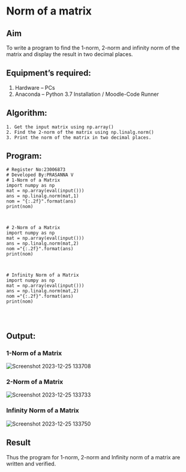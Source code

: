 # Norm of a matrix
## Aim
To write a program to find the 1-norm, 2-norm and infinity norm of the matrix and display the result in two decimal places.
## Equipment’s required:
1.	Hardware – PCs
2.	Anaconda – Python 3.7 Installation / Moodle-Code Runner
## Algorithm:
	1. Get the input matrix using np.array()   
    2. Find the 2-norm of the matrix using np.linalg.norm()
	3. Print the norm of the matrix in two decimal places.
## Program:
```
# Register No:23006873
# Developed By:PRASANNA V
# 1-Norm of a Matrix
import numpy as np
mat = np.array(eval(input()))
ans = np.linalg.norm(mat,1)
nom = "{:.2f}".format(ans)
print(nom)



# 2-Norm of a Matrix
import numpy as np
mat = np.array(eval(input()))
ans = np.linalg.norm(mat,2)
nom ="{:.2f}".format(ans)
print(nom)



# Infinity Norm of a Matrix
import numpy as np
mat = np.array(eval(input()))
ans = np.linalg.norm(mat,2)
nom ="{:.2f}".format(ans)
print(nom)




```
## Output:
### 1-Norm of a Matrix
![Screenshot 2023-12-25 133708](https://github.com/prasannavenkat01/Norm-of-a-matrix/assets/150702500/f59650b1-e899-497b-a76b-8e25d5d99154)

### 2-Norm of a Matrix
![Screenshot 2023-12-25 133733](https://github.com/prasannavenkat01/Norm-of-a-matrix/assets/150702500/9455b05d-9d9e-4041-9510-ab68e2fa63fd)


### Infinity Norm of a Matrix
![Screenshot 2023-12-25 133750](https://github.com/prasannavenkat01/Norm-of-a-matrix/assets/150702500/77da73f7-6446-463d-b0d9-f3ae8b7e5a86)


## Result
Thus the program for 1-norm, 2-norm and Infinity norm of a matrix are written and verified.
